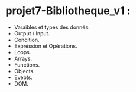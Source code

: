 # projet7-Bibliotheque_v1 :

- Varaibles et types des donnés.
- Output / Input.
- Condition.
- Expréssion et Opérations.
- Loops.
- Arrays.
- Functions.
- Objects.
- Evebts.
- DOM.
